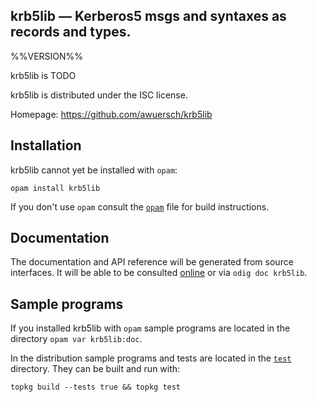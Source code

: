 krb5lib — Kerberos5 msgs and syntaxes as records and types.
-------------------------------------------------------------------------------
%%VERSION%%

krb5lib is TODO

krb5lib is distributed under the ISC license.

Homepage: https://github.com/awuersch/krb5lib  

## Installation

krb5lib cannot yet be installed with `opam`:

    opam install krb5lib

If you don't use `opam` consult the [`opam`](opam) file for build
instructions.

## Documentation

The documentation and API reference will be generated from source
interfaces. It will be able to be consulted [online][doc] or via `odig doc
krb5lib`.

[doc]: https://tony.wuersch.name/krb5lib/doc

## Sample programs

If you installed krb5lib with `opam` sample programs are located in
the directory `opam var krb5lib:doc`.

In the distribution sample programs and tests are located in the
[`test`](test) directory. They can be built and run
with:

    topkg build --tests true && topkg test 
